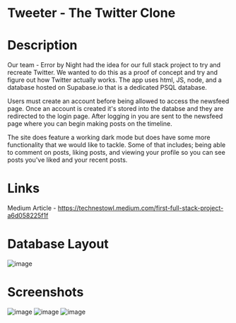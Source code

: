 # Tweeter - The Twitter Clone
# Description
Our team - Error by Night had the idea for our full stack project to try and recreate Twitter. We wanted to do this as a proof 
of concept and try and figure out how Twitter actually works. The app uses html, JS, node, and a database hosted on Supabase.io
that is a dedicated PSQL database. 

Users must create an account before being allowed to access the newsfeed page. Once an account is created it's stored into the 
databse and they are redirected to the login page. After logging in you are sent to the newsfeed page where you can begin making 
posts on the timeline. 

The site does feature a working dark mode but does have some more functionality that we would like to tackle. Some of that includes;
being able to comment on posts, liking posts, and viewing your profile so you can see posts you've liked and your recent posts.


# Links
Medium Article - https://technestowl.medium.com/first-full-stack-project-a6d058225f1f

# Database Layout
![image](https://user-images.githubusercontent.com/80011655/117501015-7b3dfc80-af4b-11eb-846a-0ca52a99dee6.png)


# Screenshots
![image](https://user-images.githubusercontent.com/80011655/117500957-5f3a5b00-af4b-11eb-84d5-1e16bfb916e6.png)
![image](https://user-images.githubusercontent.com/80011655/117500972-65c8d280-af4b-11eb-97d8-39e03670dd09.png)
![image](https://user-images.githubusercontent.com/80011655/117500985-6a8d8680-af4b-11eb-8b12-bbdb71dc5b98.png)

